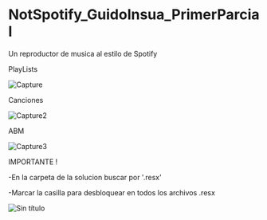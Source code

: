 # NotSpotify_GuidoInsua_PrimerParcial

Un reproductor de musica al estilo de Spotify

PlayLists

![Capture](https://github.com/GuidoInsua/NotSpotify_GuidoInsua_PrimerParcial/assets/98605296/8f209139-e237-4a44-91bd-3a1db0930ce8)

Canciones

![Capture2](https://github.com/GuidoInsua/NotSpotify_GuidoInsua_PrimerParcial/assets/98605296/b080bf70-093b-4c83-a4bf-6c2f3654203b)

ABM

![Capture3](https://github.com/GuidoInsua/NotSpotify_GuidoInsua_PrimerParcial/assets/98605296/f10168c0-788b-42a8-954f-615302f83821)


IMPORTANTE !

-En la carpeta de la solucion buscar por '.resx'

-Marcar la casilla para desbloquear en todos los archivos .resx


![Sin título](https://github.com/GuidoInsua/NotSpotify_GuidoInsua_PrimerParcial/assets/98605296/cf2dde56-d534-4595-8445-e0842dd2ae20)

